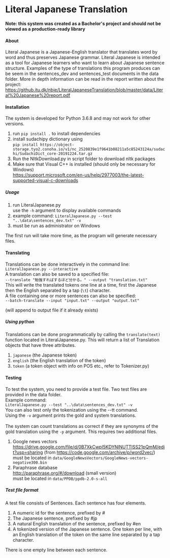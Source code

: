 # Literal Japanese Translation
**Note: this system was created as a Bachelor's project and should not be viewed as a production-ready library**
#### About
Literal Japanese is a Japanese-English translator that translates word by word and thus preserves Japanese grammar. 
Literal Japanese is intended as a tool for Japanese learners who want to learn about Japanese sentence structure.
Examples of the type of translations this program produces can be seem in the sentences_dev and sentences_test documents in the data folder. 
More in depth information can be read in the report written about the project: https://github.itu.dk/nbje/LiteralJapaneseTranslation/blob/master/data/Literal%20Japanese%20report.pdf
#### Installation
The system is developed for Python 3.6.8 and may not work for other versions.
1. run ``pip install .`` to install dependencies
2. install sudachipy dictionary using\
`pip install https://object-storage.tyo2.conoha.io/v1/nc_2520839e1f9641b08211a5c85243124a/sudachi/SudachiDict_core-20191224.tar.gz`
3. Run the NltkDownload.py in script folder to download nltk packages
4. Make sure that Visual C++ is installed (should only be necessary for Windows)\
   https://support.microsoft.com/en-us/help/2977003/the-latest-supported-visual-c-downloads
##### Usage
1. run LiteralJapanese.py\
use the `-h` argument to display available commands
2. example command: ``LiteralJapanese.py --test "..\data\sentences_dev.txt" -v``
3. must be run as administrator on Windows

The first run will take more time, as the program will generate necessary files. 

#### Translating
Translations can be done interactively in the command line:\
`LiteralJapanese.py --interactive`\
A translation can also be saved to a specified file:\
`--translate "勉強すればするほど分かる。" --output "translation.txt"`\
This will write the translated tokens one line at a time, first the Japanese then the English separated by a tap (`\t`) character.\
A file containing one or more sentences can also be specified:\
`--batch-translate --input "input.txt" --output "output.txt"`

(will append to output file if it already exists)

##### Using python
Translations can be done programmatically by calling the `translate(text)` function located in LiteralJapanese.py.
This will return a list of Translation objects that have three attributes.
1. ``japanese`` (the Japanese token)
2. ``english`` (the English translation of the token)
3. ``token`` (a token object with info on POS etc., refer to Tokenizer.py)

#### Testing
To test the system, you need to provide a test file. Two test files are provided in the data folder.\
Example command:\
`LiteralJapanese.py --test "..\data\sentences_dev.txt" -v` \
You can also test only the tokenization using the --tt command.\
Using the ``-v`` argument prints the gold and system translations.\
\
The system can count translations as correct if they are synonyms of the gold translation using the ``-p`` argument. 
This requires two additional files.
1. Google news vectors  
https://drive.google.com/file/d/0B7XkCwpI5KDYNlNUTTlSS21pQmM/edit?usp=sharing 
(from https://code.google.com/archive/p/word2vec/)  
must be located in ``data/GoogleNewsVectors/GoogleNews-vectors-negative300.bin``
2. Paraphrase database \
http://paraphrase.org/#/download (small version) \
must be located in `data/PPDB/ppdb-2.0-s-all`

##### Test file format
A test file consists of Sentences. Each sentence has four elements.
1. A numeric id for the sentence, prefixed by # 
2. The Japanese sentence, prefixed by #jp
3. A natural English translation of the sentence, prefixed by #en 
4. A tokenized version of the Japanese sentence. One token per line, 
with an English translation of the token on the same line separated by a tap character.

There is one empty line between each sentence.

